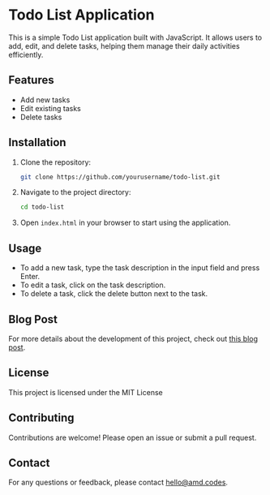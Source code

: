 # Todo List Application

This is a simple Todo List application built with JavaScript. It allows users to add, edit, and delete tasks, helping them manage their daily activities efficiently.

## Features

- Add new tasks
- Edit existing tasks
- Delete tasks

## Installation

1. Clone the repository:
    ```bash
    git clone https://github.com/yourusername/todo-list.git
    ```
2. Navigate to the project directory:
    ```bash
    cd todo-list
    ```
3. Open `index.html` in your browser to start using the application.

## Usage

- To add a new task, type the task description in the input field and press Enter.
- To edit a task, click on the task description.
- To delete a task, click the delete button next to the task.

## Blog Post

For more details about the development of this project, check out [this blog post](https://amd.codes/posts/simple-java-script-to-do-app-with-local-storage).

## License

This project is licensed under the MIT License

## Contributing

Contributions are welcome! Please open an issue or submit a pull request.

## Contact

For any questions or feedback, please contact [hello@amd.codes](mailto:hello@amd.codes).
